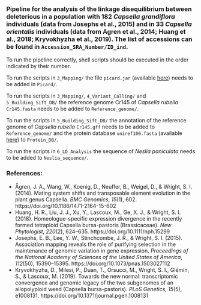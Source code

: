### Pipeline for the analysis of the linkage disequilibrium between deleterious in a population with 182 *Capsella grandiflora* individuals (data from Josephs et al., 2015) and in 33 *Capsella orientalis* individuals (data from Agren et al., 2014; Huang et al., 2018; Kryvokhyzha et al., 2019). The list of accessions can be found in `Accession_SRA_Number/ID_ind`.

To run the pipeline correctly, shell scripts should be executed in the order indicated by their number. 

To run the scripts in `3_Mapping/` the file `picard.jar` (available [here](https://github.com/broadinstitute/picard/releases/tag/3.0.0)) needs to be added in `Picard/`.

To run the scripts in `3_Mapping/`, `4_Variant_Calling/` and `5_Building_Sift_DB/` the reference genome Cr145 of *Capsella rubella* `Cr145.fasta` needs to be added to `Reference_genome/`.

To run the scripts in `5_Building_Sift_DB/` the annotation of the reference genome of *Capsella rubella* `Cr145.gff` needs to be added to `Reference_genome/` and the protein database `uniref100.fasta` (available [here](https://www.uniprot.org/help/downloads)) to `Protein_DB/`.

To run the scripts in `6_LD_Analysis` the sequence of *Neslia paniculata* needs to be added to `Neslia_sequence/`.

### References:

<ul>
<li><div class="csl-entry">Ågren, J. A., Wang, W., Koenig, D., Neuffer, B., Weigel, D., &#38; Wright, S. I. (2014). Mating system shifts and transposable element evolution in the plant genus Capsella. <i>BMC Genomics</i>, <i>15</i>(1), 602. https://doi.org/10.1186/1471-2164-15-602</div></li>
<li><div class="csl-entry">Huang, H. R., Liu, J. J., Xu, Y., Lascoux, M., Ge, X. J., &#38; Wright, S. I. (2018). Homeologue-specific expression divergence in the recently formed tetraploid Capsella bursa-pastoris (Brassicaceae). <i>New Phytologist</i>, <i>220</i>(2), 624–635. https://doi.org/10.1111/nph.15299</div></li>
<li><div class="csl-entry">Josephs, E. B., Lee, Y. W., Stinchcombe, J. R., &#38; Wright, S. I. (2015). Association mapping reveals the role of purifying selection in the maintenance of genomic variation in gene expression. <i>Proceedings of the National Academy of Sciences of the United States of America</i>, <i>112</i>(50), 15390–15395. https://doi.org/10.1073/pnas.1503027112</div></li>
<li><div class="csl-entry">Kryvokhyzha, D., Milesi, P., Duan, T., Orsucci, M., Wright, S. I., Glémin, S., &#38; Lascoux, M. (2019). Towards the new normal: transcriptomic convergence and genomic legacy of the two subgenomes of an allopolyploid weed (Capsella bursa-pastoris). <i>PLoS Genetics</i>, <i>15</i>(5), e1008131. https://doi.org/10.1371/journal.pgen.1008131</div></li>
</ul>
